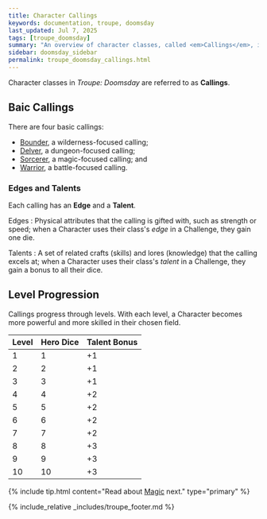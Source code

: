 ```yaml
---
title: Character Callings
keywords: documentation, troupe, doomsday
last_updated: Jul 7, 2025
tags: [troupe_doomsday]
summary: "An overview of character classes, called <em>Callings</em>, in \"Troupe: Doomsday\"."
sidebar: doomsday_sidebar
permalink: troupe_doomsday_callings.html
---
```


Character classes in *Troupe: Doomsday* are referred to as **Callings**.

## Baic Callings

There are four basic callings:

- [Bounder](troupe_doomsday_bounder.html), a wilderness-focused calling;
- [Delver](troupe_doomsday_delver.html), a dungeon-focused calling;
- [Sorcerer](troupe_doomsday_sorcerer.html), a magic-focused calling; and
- [Warrior](troupe_doomsday_warrior.html), a battle-focused calling.

### Edges and Talents

Each calling has an **Edge** and a **Talent**.

Edges
: Physical attributes that the calling is gifted with, such as strength or speed; when a Character uses their class's *edge* in a Challenge, they gain one die.

Talents
: A set of related crafts (skills) and lores (knowledge) that the calling excels at; when a Character uses their class's *talent* in a Challenge, they gain a bonus to all their dice.

## Level Progression

Callings progress through levels. With each level, a Character becomes more powerful and more skilled in their chosen field.

| Level | Hero Dice | Talent Bonus |
| ----- | --------- | ------------ |
| 1     | 1         | +1           |
| 2     | 2         | +1           |
| 3     | 3         | +1           |
| 4     | 4         | +2           |
| 5     | 5         | +2           |
| 6     | 6         | +2           |
| 7     | 7         | +2           |
| 8     | 8         | +3           |
| 9     | 9         | +3           |
| 10    | 10        | +3           |

{% include tip.html content="Read about [Magic](troupe_doomsday_magic.html) next." type="primary" %}

{% include_relative _includes/troupe_footer.md %}

